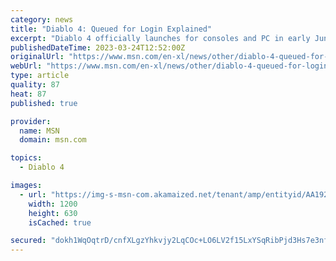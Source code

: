 ```yaml
---
category: news
title: "Diablo 4: Queued for Login Explained"
excerpt: "Diablo 4 officially launches for consoles and PC in early June. With only a couple of weeks left for Blizzard to prepare for release, the company is underway a two-week beta test period for the ..."
publishedDateTime: 2023-03-24T12:52:00Z
originalUrl: "https://www.msn.com/en-xl/news/other/diablo-4-queued-for-login-explained/ar-AA192OTQ"
webUrl: "https://www.msn.com/en-xl/news/other/diablo-4-queued-for-login-explained/ar-AA192OTQ"
type: article
quality: 87
heat: 87
published: true

provider:
  name: MSN
  domain: msn.com

topics:
  - Diablo 4

images:
  - url: "https://img-s-msn-com.akamaized.net/tenant/amp/entityid/AA192Re3.img?h=630&w=1200&m=6&q=60&o=t&l=f&f=jpg&x=390&y=628"
    width: 1200
    height: 630
    isCached: true

secured: "dokh1WqOqtrD/cnfXLgzYhkvjy2LqCOc+LO6LV2f15LxYSqRibPjd3Hs7e3nfVaucw+l+t0tTrNGaPY8zajDbr1gSf9dWBGG153mLvD2MuQpY+VRFysJFp5uEYkI/fyajMXKteeTZKm9Mt6ovnCwb8g8AHuvXSTCpEt4AGhqj5cV83E3nYHZPenIt63Xn0YBWsy73z3VQB/98/rmvXnzFxNlBUCjlxaqjehtyZoLp9XJx8lA7+pw0q+NaJiMgvn5cCkXXQW8mG3R/BvjpEHzOwmTzW7IMPtIw3DaqK6jBUY1Qj5hxHA/YAINKwhgiRi2iemrHAQHsGz9LNn+GgsRmdlxIRBgPi2S3rOJwVfSwjo=;baG2lC8a6J1CCVIKTmVdgA=="
---
```


